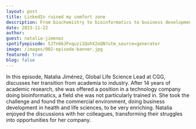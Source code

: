 ```yaml
---
layout: post
title: LinkedIn ruined my comfort zone
description: From biochemistry to bioinformatics to business development.
date: 2023-11-22
author: 
guest: natalia-jimenez
spotifyepisode: 5JTn66JFnquzi1QohX2oQN?utm_source=generator
image: /images/002-episode-banner.jpg
featured: true
blog: false
---
```


In this episode, Natalia Jiménez, Global Life Science Lead at CGG, discusses her transition from academia to industry. After 14 years of academic research, she was offered a position in a technology company doing bioinformatics, a field she was not particularly trained in. She took the challenge and found the commercial environment, doing business development in health and life sciences, to be very enriching. Natalia enjoyed the discussions with her colleagues, transforming their struggles into opportunities for her company.